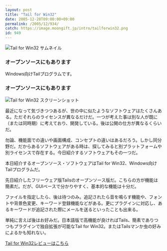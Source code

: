 ```yaml
---
layout: post
title: "Tail for Win32"
date: 2005-12-28T09:00:00+09:00
permalink: /2005/12/934/
catch: https://image.moongift.jp/intro/tailforwin32.png
id: 949
---
```

 ![Tail for Win32 サムネイル](https://image.moongift.jp/intro/tailforwin32.t.png "Tail for Win32 サムネイル")
  

### オープンソースにもあります
  
Windows向けTailプログラムです。  
<!--more-->  

### オープンソースにもあります
  

![Tail for Win32 スクリーンショット](https://image.moongift.jp/intro/tailforwin32.png "Tail for Win32 スクリーンショット")

  

最近になって気づきつつあるが、世の中に似たようなソフトウェアはたくさんある。ただそれらのライセンスが異なるだけだ。一つが考えた事は別な人が既に（または同時期）に考えており、開発している。後は公開の仕方が異なるくらいだ。

  

勿論、機能面での違いや画面構成、コンセプトの違いはあるだろう。しかし同分野だ。だからあるソフトウェアがある時は、探してみると別プラットフォームや別ライセンスで存在する。今日紹介するソフトウェアもその一つだ。

  

本日紹介するオープンソース・ソフトウェアはTail for Win32、Windows向けTailプログラムだ。

  

先日紹介したフリーウェア版Tailsのオープンソース版だ。こちらの方が機能は簡素だ。だが、GUIベースで分かりやすく、基本的な機能は十分だ。

  

ファイルを指定したら、後は待つのみ。追記されたら音を鳴らす機能や、フォントや背景色変更、キーワード登録機能などがある。更にプラグインに対応し、あるキーワードが追記された際にメールを送るといったことも出来る。

  

単純に言えば後はお好みだ。日本語版で高機能が良ければTails、簡素でありつつもプラグインで独自拡張が可能なTail for Win32。またはTailsマンか虫の好みによるかも知れない。

  

[Tail for Win32レビューはこちら](http://oss.moongift.jp/review/i-955.html)

